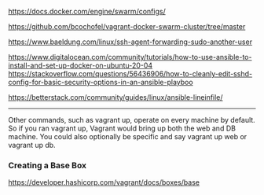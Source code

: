 https://docs.docker.com/engine/swarm/configs/

https://github.com/bcochofel/vagrant-docker-swarm-cluster/tree/master

https://www.baeldung.com/linux/ssh-agent-forwarding-sudo-another-user

https://www.digitalocean.com/community/tutorials/how-to-use-ansible-to-install-and-set-up-docker-on-ubuntu-20-04
https://stackoverflow.com/questions/56436906/how-to-cleanly-edit-sshd-config-for-basic-security-options-in-an-ansible-playboo

https://betterstack.com/community/guides/linux/ansible-lineinfile/

---
Other commands, such as vagrant up, operate on every machine by default. 
So if you ran vagrant up, Vagrant would bring up both the web and DB machine. 
You could also optionally be specific and say vagrant up web or vagrant up db.

### Creating a Base Box
https://developer.hashicorp.com/vagrant/docs/boxes/base